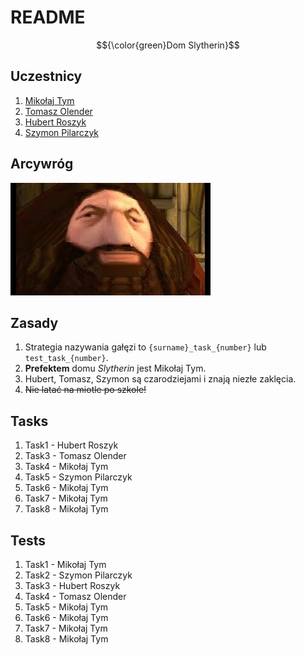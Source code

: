 # README  

$${\color{green}Dom Slytherin}$$	

## Uczestnicy
1. [Mikołaj Tym](https://github.com/MikolajTym)
2. [Tomasz Olender](https://github.com/TomHek01)
3. [Hubert Roszyk](https://github.com/hvbcix) 
4. [Szymon Pilarczyk](https://github.com/SzymonPilarczyk)

## Arcywróg

![img](imgs/hagrid.jpg)

## Zasady

1. Strategia nazywania gałęzi to `{surname}_task_{number}` lub `test_task_{number}`.
2. **Prefektem** domu *Slytherin* jest Mikołaj Tym.
3. Hubert, Tomasz, Szymon są czarodziejami i znają niezłe zaklęcia.
4. ~~Nie latać na miotle po szkole!~~

## Tasks

1. Task1 - Hubert Roszyk
2. Task3 - Tomasz Olender 
3. Task4 - Mikołaj Tym
4. Task5 - Szymon Pilarczyk
5. Task6 - Mikołaj Tym
6. Task7 - Mikołaj Tym
7. Task8 - Mikołaj Tym

## Tests

1. Task1 - Mikołaj Tym
2. Task2 - Szymon Pilarczyk
3. Task3 - Hubert Roszyk
4. Task4 - Tomasz Olender
5. Task5 - Mikołaj Tym
6. Task6 - Mikołaj Tym
7. Task7 - Mikołaj Tym
8. Task8 - Mikołaj Tym